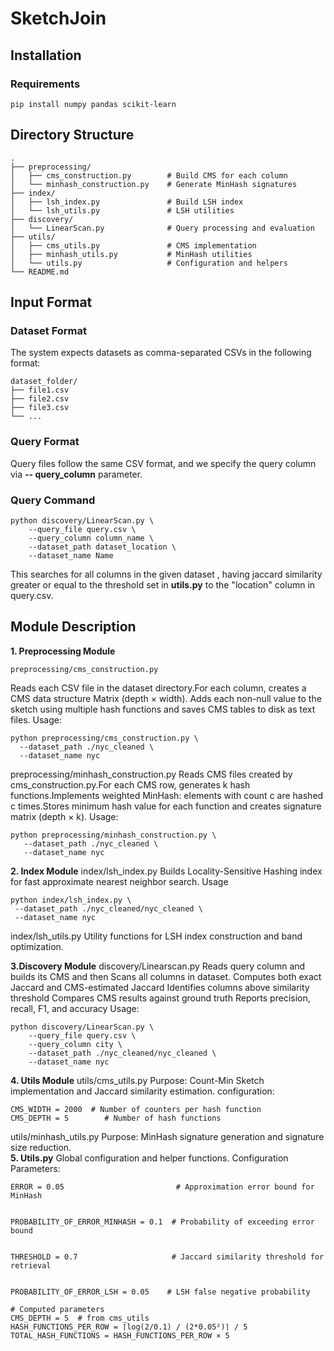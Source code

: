 # SketchJoin
## Installation
### Requirements

```pip install numpy pandas scikit-learn```
## Directory Structure 
```
. 
├── preprocessing/ 
│   ├── cms_construction.py        # Build CMS for each column 
│   └── minhash_construction.py    # Generate MinHash signatures 
├── index/
│   ├── lsh_index.py               # Build LSH index 
│   └── lsh_utils.py               # LSH utilities 
├── discovery/
│   └── LinearScan.py              # Query processing and evaluation 
├── utils/
│   ├── cms_utils.py               # CMS implementation 
│   ├── minhash_utils.py           # MinHash utilities 
│   └── utils.py                   # Configuration and helpers 
└── README.md
```
## Input Format 
### Dataset Format 
The system expects datasets as  comma-separated CSVs  in the following format:
 ```
dataset_folder/
├── file1.csv
├── file2.csv
├── file3.csv
└── ...
``` 
### Query Format
Query files follow the same CSV format, and we specify the query column via   **-- query_column** parameter.
### Query Command 
```
python discovery/LinearScan.py \
    --query_file query.csv \
    --query_column column_name \
    --dataset_path dataset_location \
    --dataset_name Name
```
This searches for all columns in the given dataset , having jaccard similarity greater or equal to the threshold set in **utils.py** to the "location" column in query.csv.
## Module Description
**1. Preprocessing Module**
   ```
   preprocessing/cms_construction.py
   ```
   Reads each CSV file in the dataset directory.For each column, creates a CMS data structure Matrix (depth × width).
   Adds each non-null value to the sketch using multiple hash functions and saves CMS tables to disk as text files.
   Usage:
   ```
   python preprocessing/cms_construction.py \
     --dataset_path ./nyc_cleaned \
     --dataset_name nyc
   ```
  preprocessing/minhash_construction.py
  Reads CMS files created by cms_construction.py.For each CMS row, generates k hash functions.Implements weighted MinHash: elements with count c are hashed c times.Stores minimum hash value for each function and creates signature matrix (depth × k).
  Usage:
  ```
  python preprocessing/minhash_construction.py \
     --dataset_path ./nyc_cleaned \
     --dataset_name nyc
 ```
**2. Index Module**
   index/lsh_index.py
    Builds Locality-Sensitive Hashing index for fast approximate nearest neighbor search.
   Usage
   ```
   python index/lsh_index.py \
    --dataset_path ./nyc_cleaned/nyc_cleaned \
    --dataset_name nyc
   ```
   index/lsh_utils.py
    Utility functions for LSH index construction and band optimization.
   
   
**3.Discovery Module**
 discovery/Linearscan.py
 Reads query column and builds its CMS and then Scans all columns in dataset.
 Computes both exact Jaccard and CMS-estimated Jaccard
 Identifies columns above similarity threshold
 Compares CMS results against ground truth
 Reports precision, recall, F1, and accuracy
 Usage:
 ```
 python discovery/LinearScan.py \
     --query_file query.csv \
     --query_column city \
     --dataset_path ./nyc_cleaned/nyc_cleaned \
     --dataset_name nyc
 ```
**4. Utils Module**
   utils/cms_utils.py
   Purpose: Count-Min Sketch implementation and Jaccard similarity estimation.
   configuration:
   ```
   CMS_WIDTH = 2000  # Number of counters per hash function
   CMS_DEPTH = 5        # Number of hash functions
   ```
   utils/minhash_utils.py
   Purpose: MinHash signature generation and signature size reduction. <br>
**5. Utils.py**
  Global configuration and helper functions.
  Configuration Parameters:
  ```
ERROR = 0.05                         # Approximation error bound for MinHash


PROBABILITY_OF_ERROR_MINHASH = 0.1  # Probability of exceeding error bound


THRESHOLD = 0.7                     # Jaccard similarity threshold for retrieval


PROBABILITY_OF_ERROR_LSH = 0.05    # LSH false negative probability

# Computed parameters
CMS_DEPTH = 5  # from cms_utils
HASH_FUNCTIONS_PER_ROW = ⌈log(2/0.1) / (2*0.05²)⌉ / 5
TOTAL_HASH_FUNCTIONS = HASH_FUNCTIONS_PER_ROW × 5
  ```


